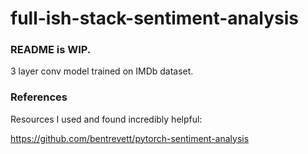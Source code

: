 # full-ish-stack-sentiment-analysis

### README is WIP.

3 layer conv model trained on IMDb dataset. 

### References

Resources I used and found incredibly helpful: 

<https://github.com/bentrevett/pytorch-sentiment-analysis>
